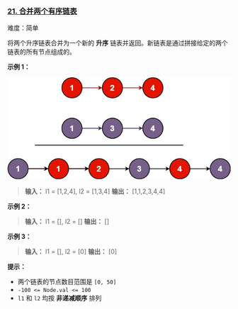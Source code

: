 ### [21\. 合并两个有序链表](https://leetcode.cn/problems/merge-two-sorted-lists/)

难度：简单

将两个升序链表合并为一个新的 **升序** 链表并返回。新链表是通过拼接给定的两个链表的所有节点组成的。 

**示例 1：**

![](./assets/img/Question0021.jpg)

> **输入：** l1 = [1,2,4], l2 = [1,3,4]
> **输出：** [1,1,2,3,4,4]

**示例 2：**

> **输入：** l1 = [], l2 = []
> **输出：** []

**示例 3：**

> **输入：** l1 = [], l2 = [0]
> **输出：** [0]

**提示：**

- 两个链表的节点数目范围是 `[0, 50]`
- `-100 <= Node.val <= 100`
- `l1` 和 `l2` 均按 **非递减顺序** 排列
